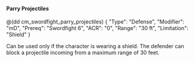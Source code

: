 #### Parry Projectiles

@(dd cm_swordfight_parry_projectiles)
{ "Type": "Defense",
	"Modifier": "mD",
	"Prereq": "Swordfight 6",
	"ACR": "0",
	"Range": "30 ft",
	"Limitation": "Shield"
}

Can be used only if the character is wearing a shield. The defender
can block a projectile incoming from a maximum range of 30 feet.
